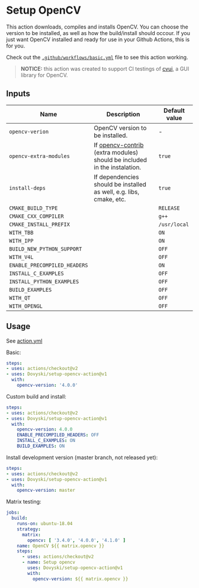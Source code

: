 # Setup OpenCV

This action downloads, compiles and installs OpenCV. You can choose the version to be installed, as well as how the build/install should occour. If you just want OpenCV installed and ready for use in your Github Actions, this is for you.

Check out the [`.github/workflows/basic.yml`](https://github.com/Dovyski/setup-opencv-action/blob/master/.github/workflows/basic.yml) file to see this action working.

> **NOTICE:** this action was created to support CI testings of [cvui](https://github.com/Dovyski/cvui), a GUI library for OpenCV.

## Inputs

| Name  | Description | Default value |
|---|---|---|
| `opencv-verion` | OpenCV version to be installed. | - |
| `opencv-extra-modules` | If [opencv-contrib](https://github.com/opencv/opencv_contrib) (extra modules) should be included in the instalation. | `true` | 
| `install-deps` | If dependencies should be installed as well, e.g. libs, cmake, etc. | `true` |
| `CMAKE_BUILD_TYPE` | | `RELEASE` |
| `CMAKE_CXX_COMPILER` | | `g++` |
| `CMAKE_INSTALL_PREFIX` | | `/usr/local` |
| `WITH_TBB` | | `ON` |
| `WITH_IPP` | | `ON` |
| `BUILD_NEW_PYTHON_SUPPORT` | | `OFF` |
| `WITH_V4L` | | `OFF` |
| `ENABLE_PRECOMPILED_HEADERS` | | `ON` |
| `INSTALL_C_EXAMPLES` | | `OFF` |
| `INSTALL_PYTHON_EXAMPLES` | | `OFF` |
| `BUILD_EXAMPLES` | | `OFF` |
| `WITH_QT` | | `OFF` |
| `WITH_OPENGL` | | `OFF` |

## Usage

See [action.yml](action.yml)

Basic:
```yaml
steps:
- uses: actions/checkout@v2
- uses: Dovyski/setup-opencv-action@v1
  with:
    opencv-version: '4.0.0'
```

Custom build and install:
```yaml
steps:
- uses: actions/checkout@v2
- uses: Dovyski/setup-opencv-action@v1
  with:
    opencv-version: 4.0.0
    ENABLE_PRECOMPILED_HEADERS: OFF
    INSTALL_C_EXAMPLES: ON
    BUILD_EXAMPLES: ON
```

Install development version (master branch, not released yet):
```yaml
steps:
- uses: actions/checkout@v2
- uses: Dovyski/setup-opencv-action@v1
  with:
    opencv-version: master
```

Matrix testing:
```yaml
jobs:
  build:
    runs-on: ubuntu-18.04
    strategy:
      matrix:
        opencv: [ '3.4.0', '4.0.0', '4.1.0' ]
    name: OpenCV ${{ matrix.opencv }}
    steps:
      - uses: actions/checkout@v2
      - name: Setup opencv
        uses: Dovyski/setup-opencv-action@v1
        with:
          opencv-version: ${{ matrix.opencv }}
```
